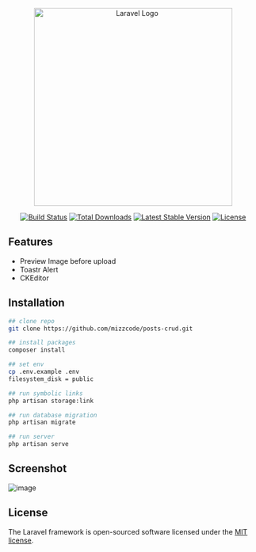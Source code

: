 <p align="center"><a href="https://laravel.com" target="_blank"><img src="https://raw.githubusercontent.com/laravel/art/master/logo-lockup/5%20SVG/2%20CMYK/1%20Full%20Color/laravel-logolockup-cmyk-red.svg" width="400" alt="Laravel Logo"></a></p>

<p align="center">
<a href="https://github.com/laravel/framework/actions"><img src="https://github.com/laravel/framework/workflows/tests/badge.svg" alt="Build Status"></a>
<a href="https://packagist.org/packages/laravel/framework"><img src="https://img.shields.io/packagist/dt/laravel/framework" alt="Total Downloads"></a>
<a href="https://packagist.org/packages/laravel/framework"><img src="https://img.shields.io/packagist/v/laravel/framework" alt="Latest Stable Version"></a>
<a href="https://packagist.org/packages/laravel/framework"><img src="https://img.shields.io/packagist/l/laravel/framework" alt="License"></a>
</p>

## Features
- Preview Image before upload
- Toastr Alert
- CKEditor

## Installation
```sh
## clone repo
git clone https://github.com/mizzcode/posts-crud.git

## install packages
composer install

## set env
cp .env.example .env
filesystem_disk = public

## run symbolic links
php artisan storage:link

## run database migration
php artisan migrate

## run server
php artisan serve
```

## Screenshot
![image](https://user-images.githubusercontent.com/101040281/235976338-0cece49f-73b3-4ce5-9ed1-4e190040a6ff.png)

## License

The Laravel framework is open-sourced software licensed under the [MIT license](https://opensource.org/licenses/MIT).
